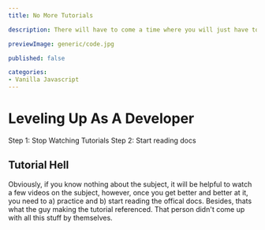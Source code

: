 ```yaml
---
title: No More Tutorials

description: There will have to come a time where you will just have to stop watching tutorials

previewImage: generic/code.jpg

published: false

categories:
- Vanilla Javascript
---
```


# Leveling Up As A Developer

Step 1: Stop Watching Tutorials
Step 2: Start reading docs

## Tutorial Hell

Obviously, if you know nothing about the subject, it will be helpful to watch a few videos on the subject, however, once you get better and better at it, you need to a) practice and b) start reading the offical docs. Besides, thats what the guy making the tutorial referenced. That person didn't come up with all this stuff by themselves.

